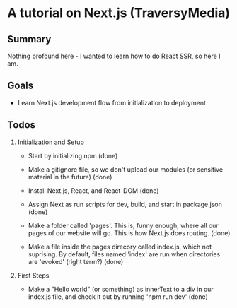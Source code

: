 # A tutorial on Next.js (TraversyMedia)

## Summary

Nothing profound here - I wanted to learn how to do React SSR, so here I am.

## Goals

- Learn Next.js development flow from initialization to deployment

## Todos

1. Initialization and Setup

   - Start by initializing npm (done)

   - Make a gitignore file, so we don't upload our modules (or sensitive material in the future) (done)

   - Install Next.js, React, and React-DOM (done)

   - Assign Next as run scripts for dev, build, and start in package.json (done)

   - Make a folder called 'pages'. This is, funny enough, where all our pages of our website will go. This is how Next.js does routing. (done)

   - Make a file inside the pages direcory called index.js, which not suprising. By default, files named 'index' are run when directories are 'evoked' (right term?) (done)

2. First Steps

   - Make a "Hello world" (or something) as innerText to a div in our index.js file, and check it out by running 'npm run dev' (done)
